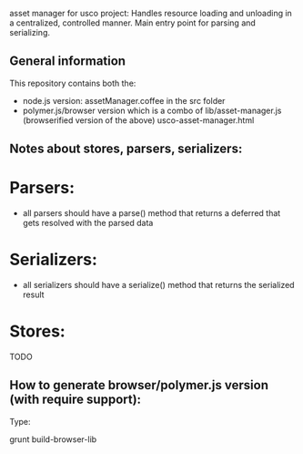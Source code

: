 asset manager for usco project:
Handles resource loading and unloading in a centralized, controlled manner.
Main entry point for parsing and serializing.

General information
-------------------
This repository contains both the:
- node.js version:
assetManager.coffee in the src folder
- polymer.js/browser version which is a combo of
lib/asset-manager.js (browserified version of the above)
usco-asset-manager.html


Notes about stores, parsers, serializers:
-----------------------------------------
Parsers:
=======
  - all parsers should have a parse() method that returns a deferred 
that gets resolved with the parsed data 

Serializers:
============
  - all serializers should have a serialize() method that returns the
serialized result

Stores:
=======
TODO


How to generate browser/polymer.js version (with require support):
------------------------------------------------------------------
Type: 

   grunt build-browser-lib



